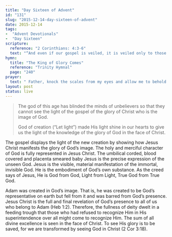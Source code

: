 ```yaml
---
title: "Day Sixteen of Advent"
id: "131"
slug: "2015-12-14-day-sixteen-of-advent"
date: 2015-12-14
tags:
-  "Advent Devotionals"
-  "Day Sixteen"
scripture:
  reference: "2 Corinthians: 4:3-6"
  text: "“And even if our gospel is veiled, it is veiled only to those who are perishing. In their case the god of this world has blinded the minds of the unbelievers, to keep them from seeing the light of the gospel of the glory of Christ, who is the image of God. For what we proclaim is not ourselves, but Jesus Christ as Lord, with ourselves as your servants for Jesus’ sake. For God, who said, ‘Let light shine out of darkness,’ has shone in our hearts to give the light of the knowledge of the glory of God in the face of Jesus Christ.”"
hymn:
  title: "The King of Glory Comes"
  reference: "Trinity Hymnal"
  page: "240"
prayer:
  text: " Father, knock the scales from my eyes and allow me to behold all of Your glory in the face of the Son, Jesus Christ, by the power of Your Spirit. Amen."
layout: post
status: live
---
```


> The god of this age has blinded the minds of unbelievers so that they cannot see the light of the gospel of the glory of Christ who is the image of God.
>
> God of creation (“Let light”) made His light shine in our hearts to give us the light of the knowledge of the glory of God in the face of Christ.

The gospel displays the light of the new creation by showing how Jesus Christ manifests the glory of God’s image. The holy and merciful character of God is fully represented in Jesus Christ. The umbilical corded, blood covered and placenta smeared baby Jesus is the precise expression of the unseen God. Jesus is the visible, material manifestation of the immortal, invisible God. He is the embodiment of God’s own substance. As the creed says of Jesus, He is God from God, Light from Light, True God from True God.

Adam was created in God’s image. That is, he was created to be God’s representative on earth but fell from it and was barred from God’s presence. Jesus Christ is the full and final revelation of God’s presence to all of us who belong to Adam (Heb 1:2). Therefore, the fullness of deity dwelt in a feeding trough that those who had refused to recognize Him in His superintendence over all might come to recognize Him. The sum of all divine excellence is seen in the face of Christ. To see His glory is to be saved, for we are transformed by seeing God in Christ (2 Cor 3:18).
